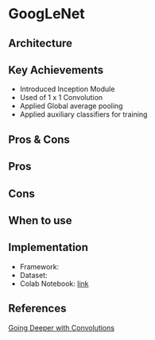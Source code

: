 # GoogLeNet

## Architecture

## Key Achievements
- Introduced Inception Module
- Used of 1 x 1 Convolution
- Applied Global average pooling
- Applied auxiliary classifiers for training

## Pros & Cons

Pros
- 

Cons
- 

## When to use

## Implementation
- Framework: 
- Dataset: 
- Colab Notebook: [link]()

<!--
## Results
Training

Validation

Examples:
-->

## References
[Going Deeper with Convolutions](https://arxiv.org/abs/1409.4842)
